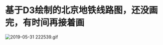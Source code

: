 # 基于D3绘制的北京地铁线路图，还没画完，有时间再接着画
![2019-05-31 222539.gif](https://i.loli.net/2019/05/31/5cf13a12d95f435870.gif)
